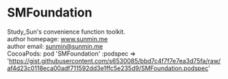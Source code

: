 # SMFoundation
Study_Sun's convenience function toolkit.  
author homepage: www.sunmin.me  
author email: sunmin@sunmin.me  
CocoaPods:  pod 'SMFoundation' :podspec =>  'https://gist.githubusercontent.com/s6530085/bbd7c4f7f7e7ea3d75fa/raw/af4d23c0118eca00adf711592dd3e1ffc5e235d9/SMFoundation.podspec'  

